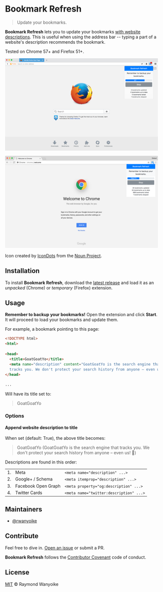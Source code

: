 # Bookmark Refresh

> Update your bookmarks.

**Bookmark Refresh** lets you to update your bookmarks [with website descriptions](#options). This is useful when using the address bar -- typing a part of a website's description recommends the bookmark.

Tested on Chrome 57+ and Firefox 51+.

![](screenshot-ff.png)

![](screenshot-ch.png)

Icon created by [IconDots](https://thenounproject.com/IconDots/) from the [Noun Project](https://thenounproject.com).

## Installation

To install **Bookmark Refresh**, download the [latest release](https://github.com/rwanyoike/bookmark-refresh/releases) and load it as an _unpacked_ (Chrome) or _temporary_ (Firefox) extension.

## Usage

**Remember to backup your bookmarks!** Open the extension and click **Start**. It will proceed to load your bookmarks and update them.

For example, a bookmark pointing to this page:

```html
<!DOCTYPE html>
<html>

<head>
  <title>GoatGoatYo</title>
  <meta name="description" content="GoatGoatYo is the search engine that
  tracks you. We don't protect your search history from anyone – even us! 🐐">
</head>

...
```

Will have its title set to:

> GoatGoatYo

### Options

#### Append website description to title

When set (default: True), the above title becomes:

> GoatGoatYo (GoatGoatYo is the search engine that tracks you. We don't protect your search history from anyone – even us! 🐐)

Descriptions are found in this order:

|    |                     |                                          |
|----|---------------------|------------------------------------------|
| 1. | Meta                | `<meta name="description" ...>`          |
| 2. | Google+ / Schema    | `<meta itemprop="description" ...>`      |
| 3. | Facebook Open Graph | `<meta property="og:description" ...>`   |
| 4. | Twitter Cards       | `<meta name="twitter:description" ...>`  |

## Maintainers

- [@rwanyoike](https://github.com/rwanyoike)

## Contribute

Feel free to dive in. [Open an issue](https://github.com/rwanyoike/bookmark-refresh/issues/new) or submit a PR.

**Bookmark Refresh** follows the [Contributor Covenant](CODE_OF_CONDUCT.md) code of conduct.

## License

[MIT](LICENSE) © Raymond Wanyoike
